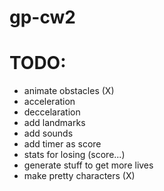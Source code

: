 # gp-cw2
# TODO:
  - animate obstacles (X)
  - acceleration
  - deccelaration
  - add landmarks
  - add sounds
  - add timer as score
  - stats for losing (score...)
  - generate stuff to get more lives
  - make pretty characters (X)
